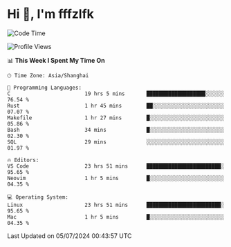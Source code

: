# Hi 👋, I'm fffzlfk

<!--START_SECTION:waka-->
![Code Time](http://img.shields.io/badge/Code%20Time-735%20hrs%2029%20mins-blue)

![Profile Views](http://img.shields.io/badge/Profile%20Views-0-blue)

📊 **This Week I Spent My Time On** 

```text
🕑︎ Time Zone: Asia/Shanghai

💬 Programming Languages: 
C                        19 hrs 5 mins       ███████████████████░░░░░░   76.54 % 
Rust                     1 hr 45 mins        ██░░░░░░░░░░░░░░░░░░░░░░░   07.07 % 
Makefile                 1 hr 27 mins        █░░░░░░░░░░░░░░░░░░░░░░░░   05.86 % 
Bash                     34 mins             █░░░░░░░░░░░░░░░░░░░░░░░░   02.30 % 
SQL                      29 mins             ░░░░░░░░░░░░░░░░░░░░░░░░░   01.97 % 

🔥 Editors: 
VS Code                  23 hrs 51 mins      ████████████████████████░   95.65 % 
Neovim                   1 hr 5 mins         █░░░░░░░░░░░░░░░░░░░░░░░░   04.35 % 

💻 Operating System: 
Linux                    23 hrs 51 mins      ████████████████████████░   95.65 % 
Mac                      1 hr 5 mins         █░░░░░░░░░░░░░░░░░░░░░░░░   04.35 % 
```


 Last Updated on 05/07/2024 00:43:57 UTC
<!--END_SECTION:waka-->
